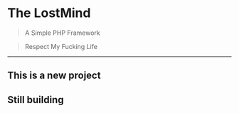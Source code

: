 # The LostMind
> A Simple PHP Framework

> Respect My Fucking Life
---

## This is a new project

## Still building